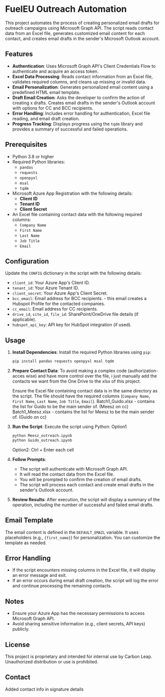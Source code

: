 # FuelEU Outreach Automation

This project automates the process of creating personalized email drafts for outreach campaigns using Microsoft Graph API. The script reads contact data from an Excel file, generates customized email content for each contact, and creates email drafts in the sender's Microsoft Outlook account.

## Features

- **Authentication**: Uses Microsoft Graph API's Client Credentials Flow to authenticate and acquire an access token.
- **Excel Data Processing**: Reads contact information from an Excel file, validates required columns, and cleans up missing or invalid data.
- **Email Personalization**: Generates personalized email content using a predefined HTML email template.
- **Draft Email Creation**: Asks the developer to confirm the action of creating x drafts. Creates email drafts in the sender's Outlook account with options for CC and BCC recipients.
- **Error Handling**: Includes error handling for authentication, Excel file reading, and email draft creation.
- **Progress Tracking**: Displays progress using the `tqdm` library and provides a summary of successful and failed operations.

## Prerequisites

- Python 3.8 or higher
- Required Python libraries:
  - `pandas`
  - `requests`
  - `openpyxl`
  - `msal`
  - `tqdm`
- Microsoft Azure App Registration with the following details:
  - **Client ID**
  - **Tenant ID**
  - **Client Secret**
- An Excel file containing contact data with the following required columns:
  - `Company Name`
  - `First Name`
  - `Last Name`
  - `Job Title`
  - `Email`

## Configuration

Update the `CONFIG` dictionary in the script with the following details:

- `client_id`: Your Azure App's Client ID.
- `tenant_id`: Your Azure Tenant ID.
- `client_secret`: Your Azure App's Client Secret.
- `bcc_email`: Email address for BCC recipients. - this email creates a Hubspot Profile for the contacted companies. 
- `cc_email`: Email address for CC recipients.
- `drive_id`, `site_id`, `file_id`: SharePoint/OneDrive file details (if applicable).
- `hubspot_api_key`: API key for HubSpot integration (if used).

## Usage

1. **Install Dependencies**:
   Install the required Python libraries using `pip`:
   ```bash
   pip install pandas requests openpyxl msal tqdm
   ```

2. **Prepare Contact Data**:
    To avoid making a complex code (authorization-acces wise) and have more control over the file, i just manually add the contacts we want from the One Drive to the xlsx of this project.

   Ensure the Excel file containing contact data is in the same directory as the script. The file should have the required columns (`Company Name`, `First Name`, `Last Name`, `Job Title`, `Email`).
   Batch1_Guido.xlsx - contains the list for Guido to be the main sender of. (Meesz on cc)
   Batch1_Meesz.xlsx - contains the list for Meesz to be the main sender of. (Guido on cc)

3. **Run the Script**:
   Execute the script using Python:
   Option1
   ```bash
   python Meesz_outreach.ipynb
   python Guido_outreach.ipynb
   ```
   Option2: Ctrl + Enter each cell

4. **Follow Prompts**:
   - The script will authenticate with Microsoft Graph API.
   - It will read the contact data from the Excel file.
   - You will be prompted to confirm the creation of email drafts.
   - The script will process each contact and create email drafts in the sender's Outlook account.

5. **Review Results**:
   After execution, the script will display a summary of the operation, including the number of successful and failed email drafts.

## Email Template

The email content is defined in the `DEFAULT_EMAIL` variable. It uses placeholders (e.g., `{first_name}`) for personalization. You can customize the template as needed.

## Error Handling

- If the script encounters missing columns in the Excel file, it will display an error message and exit.
- If an error occurs during email draft creation, the script will log the error and continue processing the remaining contacts.

## Notes

- Ensure your Azure App has the necessary permissions to access Microsoft Graph API.
- Avoid sharing sensitive information (e.g., client secrets, API keys) publicly.

## License

This project is proprietary and intended for internal use by Carbon Leap. Unauthorized distribution or use is prohibited.

## Contact

Added contact info in signature details